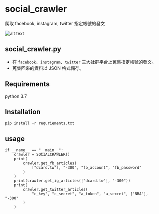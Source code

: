 # social_crawler
爬取 facebook, instagram, twitter 指定帳號的發文

![alt text](https://media.disrn.com/articles/a60e5f49-1277-4815-ad4a-2e56d51b2cf6.jpg)

## social_crawler.py
* 在 `facebook`、`instagram`、`twitter` 三大社群平台上蒐集指定帳號的發文。
* 蒐集回來的資料以 JSON 格式儲存。

## Requirements
python 3.7

## Installation
`pip install -r requriements.txt`

## usage
```
if __name__ == "__main__":
    crawler = SOCIALCRAWLER()
    print(
        crawler.get_fb_articles(
            ["dcard.tw"], "-300", "fb_account", "fb_password"
        )
    )
    print(crawler.get_ig_articles(["dcard.tw"], "-300"))
    print(
        crawler.get_twitter_articles(
            "c_key", "c_secret", "a_token", "a_secret", ["NBA"], "-300"
        )
    )
```